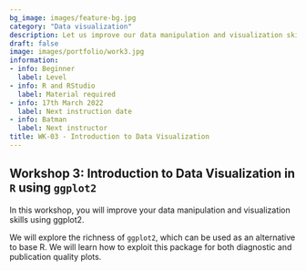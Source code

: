 ```yaml
---
bg_image: images/feature-bg.jpg
category: "Data visualization"
description: Let us improve our data manipulation and visualization skills.
draft: false
image: images/portfolio/work3.jpg
information:
- info: Beginner
  label: Level
- info: R and RStudio
  label: Material required
- info: 17th March 2022
  label: Next instruction date
- info: Batman
  label: Next instructor
title: WK-03 - Introduction to Data Visualization
---
```


## Workshop 3: Introduction to Data Visualization in `R` using `ggplot2`

In this workshop, you will improve your data manipulation and visualization skills using ggplot2. 

We will explore the richness of `ggplot2`, which can be used as an alternative to base R. We will learn how to exploit this package for both diagnostic and publication quality plots.